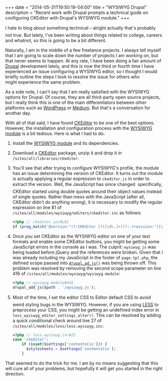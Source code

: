 +++
date = "2014-05-31T19:50:19-04:00"
title = "WYSIWYG Drupal"
description = "Recent work with Drupal prompts a technical guide on configuring CKEditor with Drupal's WYSIWYG module."
+++

I hate to blog about something technical – alright actually that's probably not true. But lately, I've been writing about things related to college, careers and whatnot, so this is going to be a bit different.

Naturally, I am in the middle of a few freelance projects. I always tell myself that I am going to scale down the number of projects I am working on, but that never seems to happen. At any rate, I have been doing a fair amount of [Drupal](https://drupal.org/) development lately, and this is now the third or fourth time I have experienced an issue configuring a WYSIWYG editor, so I thought I would briefly outline the steps I took to resolve the issue for others who might experience the same problem.

As a side note, I can't say that I am really satisfied with the WYSIWYG options for Drupal. Of course, they are all third-party open source projects, but I really think this is one of the main differentiators between other platforms such as [WordPress](https://wordpress.org/) or [Medium](https://medium.com/). But that's a conversation for another day.

With all of that said, I have found [CKEditor](http://ckeditor.com/) to be one of the best options. However, the installation and configuration process with the [WYSIWYG module](https://drupal.org/project/wysiwyg) is a bit tedious. Here is what I had to do:

1. Install the [WYSIWYG module](https://drupal.org/project/wysiwyg) and its dependencies.

2. Download a [CKEditor](http://ckeditor.com/download) package, unzip it and drop it in `/sites/all/libraries/ckeditor`.

3. You'll see that after trying to configure WYSIWYG's profile, the module has an issue determining the version of CKEditor. It turns out the module is actually applying a regular expression to `ckeditor.js` in order to extract the version. Well, the JavaScript has since changed  specifically, CKEditor started using double quotes around their object values instead of single quotes. Rather than mess with the JavaScript (after all, CKEditor didn't do anything wrong), it is necessary to modify the regular expression on line 81 of `/sites/all/modules/wysiwyg/editors/ckeditor.inc` as follows:

    ```php
    <?php // ckeditor.inc#L81
    if (preg_match('@version:"(?:CKEditor )?([\d\.]+)(?:.+revision:"([\d]+))?@', $line, $version)) {
    ```

4. Once you set CKEditor as the WYSIWYG editor on one of your text formats and enable some CKEditor buttons, you might be getting some JavaScript errors in the console as I was. The culprit: `wysiwyg.js` was being loaded before jQuery and the references were broken. Given that I was already including my JavaScript in the footer of `page.tpl.php`, the defined scope passed into [`drupal_ad_js()`](https://api.drupal.org/api/drupal/includes!common.inc/function/drupal_add_js/7) was being thrown off. This problem was resolved by removing the second scope parameter on line 416 of `/sites/all/modules/wysiwyg/wysiwyg.module`:

    ```php
    <?php // wysiwyg.module#416
    drupal_add_js($path . '/wysiwyg.js');
    ```

5. Most of the time, I set the editor CSS to Editor default CSS to avoid weird styling bugs in the WYSIWYG. However, if you are using [LESS](https://drupal.org/project/less) to preprocess your CSS, you might be getting an undefined index error in `less_wysiwyg_editor_settings_alter()`. This can be resolved by adding a quick conditional check around line 27 of `/sites/all/modules/less/less.wysiwyg.inc`:

    ```php
    <?php // less.wysiwyg.inc#25
    case 'ckeditor':
        if (isset($settings['contentsCss'])) {
          $stylesheets = $settings['contentsCss'];
        }
    ```

That seemed to do the trick for me. I am by no means suggesting that this will cure all of your problems, but hopefully it will get you started in the right direction.
